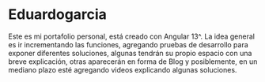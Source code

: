 # Eduardogarcia

Este es mi portafolio personal, está creado con Angular 13^. La idea general es ir incrementando las funciones, agregando pruebas de desarrollo para exponer diferentes soluciones, algunas tendrán su propio espacio con una breve explicación, otras aparecerán en forma de Blog y posiblemente, en un mediano plazo esté agregando videos explicando algunas soluciones.

